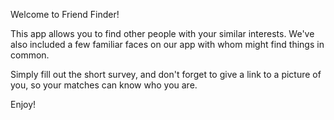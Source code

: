 Welcome to Friend Finder!

This app allows you to find other people with your similar interests. We've also included a few familiar faces on our app with whom might find things in common.

Simply fill out the short survey, and don't forget to give a link to a picture of you, so your matches can know who you are.

Enjoy!